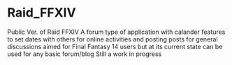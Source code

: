 # Raid_FFXIV
Public Ver. of Raid FFXIV
A forum type of application with calander features to set dates with others for online activities and posting posts for general discussions aimed for Final Fantasy 14 users but at its current state can be used for any basic forum/blog 
Still a work in progress

